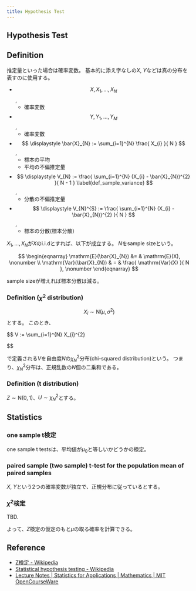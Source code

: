 ```yaml
---
title: Hypothesis Test
---
```


## Hypothesis Test

## Definition
推定量といった場合は確率変数。
基本的に添え字なしの$X$, $Y$などは真の分布を表すのに使用する。

* $$X, X_{1}, \ldots, X_{N}$$,
    * 確率変数
* $$Y, Y_{1}, \ldots, Y_{M}$$,
    * 確率変数
* $$
    \displaystyle
    \bar{X}_{N}
    :=
    \sum_{i=1}^{N}
        \frac{
            X_{i}
        }{
            N
        }
$$,
    * 標本の平均
    * 平均の不偏推定量
* $$
    \displaystyle
    V_{N}
    := 
    \frac{
        \sum_{i=1}^{N} (X_{i} - \bar{X}_{N})^{2}
    }{
        N - 1
    }
    \label{def_sample_variance}
$$,
    * 分散の不偏推定量
* $$
    \displaystyle
    V_{N}^{S}
    := 
    \frac{
        \sum_{i=1}^{N} (X_{i} - \bar{X}_{N})^{2}
    }{
        N
    }
$$,
    * 標本の分散(標本分散）

$X_{1}, \ldots, X_{N}$が$X$のi.i.dとすれば、以下が成立する。
$N$をsample sizeという。

$$
\begin{eqnarray}
    \mathrm{E}(\bar{X}_{N})
    &= &
        \mathrm{E}(X),
    \nonumber
    \\
    \mathrm{Var}(\bar{X}_{N})
    & = &
        \frac{
            \mathrm{Var}(X)
        }{
            N
        },
    \nonumber
\end{eqnarray}
$$

sample sizeが増えれば標本分散は減る。

### Definition ($\chi^{2}$ distribution)
$$X_{i} \sim \mathrm{N}(\mu, \sigma^{2})$$とする。
このとき、

$$
    V := \sum_{i=1}^{N} X_{i}^{2}
    
$$

で定義される$V$を自由度$N$の$\chi_{N}^{2}$分布(chi-squared distribution)という。
つまり、$\chi_{N}^{2}$分布は、正規乱数の$N$個の二乗和である。

### Definition (t distribution)
$Z \sim \mathrm{N}(0, 1)$、$U \sim \chi_{N}^{2}$とする。

## Statistics

### one sample t検定
one sample t testsは、平均値が$\mu_{0}$と等しいかどうかの検定。

### paired sample (two sample) t-test for the population mean of paired samples
$X$, $Y$という2つの確率変数が独立で、正規分布に従っているとする。

### $\chi^{2}$検定
TBD.


よって、$Z$検定の仮定のもと$\mu$の取る確率を計算できる。




## Reference
* [Z検定 - Wikipedia](https://ja.wikipedia.org/wiki/Z%E6%A4%9C%E5%AE%9A)
* [Statistical hypothesis testing - Wikipedia](https://en.wikipedia.org/wiki/Statistical_hypothesis_testing)
* [Lecture Notes \| Statistics for Applications \| Mathematics \| MIT OpenCourseWare](https://ocw.mit.edu/courses/mathematics/18-443-statistics-for-applications-fall-2006/lecture-notes/)
